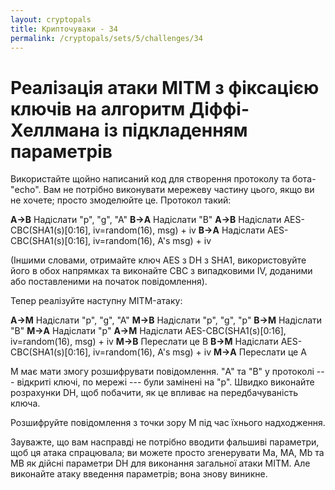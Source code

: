 ```yaml
---
layout: cryptopals
title: Крипточуваки - 34
permalink: /cryptopals/sets/5/challenges/34
---
```


# Реалізація атаки MITM з фіксацією ключів на алгоритм Діффі-Хеллмана із підкладенням параметрів

Використайте щойно написаний код для створення протоколу та бота-"echo". Вам не потрібно виконувати мережеву частину цього, якщо ви не хочете; просто змоделюйте це. Протокол такий:

**A->B**
Надіслати "p", "g", "A"
**B->A**
Надіслати "B"
**A->B**
Надіслати AES-CBC(SHA1(s)[0:16], iv=random(16), msg) + iv
**B->A**
Надіслати AES-CBC(SHA1(s)[0:16], iv=random(16), A's msg) + iv

(Іншими словами, отримайте ключ AES з DH з SHA1, використовуйте його в обох напрямках та виконайте CBC з випадковими IV, доданими або поставленими на початок повідомлення).

Тепер реалізуйте наступну MITM-атаку:

**A->M**
Надіслати "p", "g", "A"
**M->B**
Надіслати "p", "g", "p"
**B->M**
Надіслати "B"
**M->A**
Надіслати "p"
**A->M**
Надіслати AES-CBC(SHA1(s)[0:16], iv=random(16), msg) + iv
**M->B**
Переслати це B
**B->M**
Надіслати AES-CBC(SHA1(s)[0:16], iv=random(16), A's msg) + iv
**M->A**
Переслати це A

M має мати змогу розшифрувати повідомлення. "A" та "B" у протоколі --- відкриті ключі, по мережі --- були замінені на "p". Швидко виконайте розрахунки DH, щоб побачити, як це впливає на передбачуваність ключа.

Розшифруйте повідомлення з точки зору M під час їхнього надходження.

Зауважте, що вам насправді не потрібно вводити фальшиві параметри, щоб ця атака спрацювала; ви можете просто згенерувати Ma, MA, Mb та MB як дійсні параметри DH для виконання загальної атаки MITM. Але виконайте атаку введення параметрів; вона знову виникне.